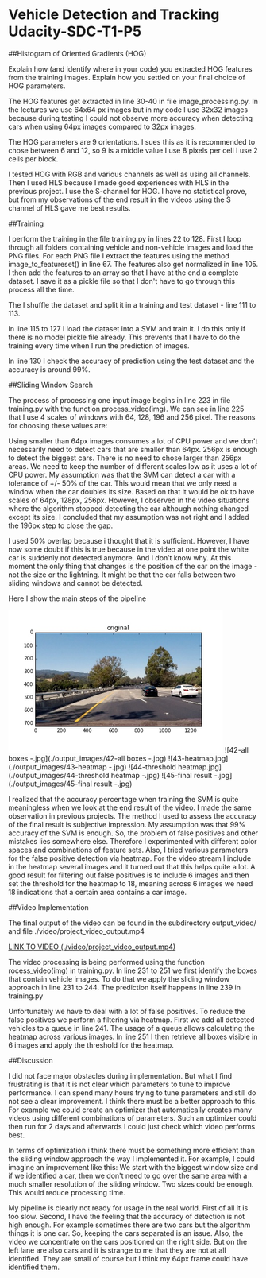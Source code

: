 # Vehicle Detection and Tracking Udacity-SDC-T1-P5



##Histogram of Oriented Gradients (HOG)

Explain how (and identify where in your code) you extracted HOG features from the training images. Explain how you settled on your final choice of HOG parameters.

The HOG features get extracted in line 30-40 in file image_processing.py. In the lectures we use 64x64 px images but in my code I use 32x32 images because during testing I could not observe more accuracy when detecting cars when using 64px images compared to 32px images. 

The HOG parameters are 
9 orientations. I sues this as it is recommended to chose between 6 and 12, so 9 is a middle value
I use 8 pixels per cell
I use 2 cells per block. 

I tested HOG with RGB and various channels as well as using all channels. Then I used HLS because I made good experiences with HLS in the previous project. I use the S-channel for HOG. I have no statistical prove, but from my observations of the end result in the videos using the S channel of HLS gave me best results. 

##Training

I perform the training in the file training.py in lines 22 to 128. First I loop through all folders containing vehicle and non-vehicle images and load the PNG files. For each PNG file I extract the features using the method image_to_featureset() in line 67. The features also get normalized in line 105. I then add the features to an array so that I have at the end a complete dataset. I save it as a pickle file so that I don't have to go through this process all the time. 

The I shuffle the dataset and split it in a training and test dataset - line 111 to 113.

In line 115 to 127 I load the dataset into a SVM and train it. I do this only if there is no model pickle file already. This prevents that I have to do the training every time when I run the prediction of images. 

In line 130 I check the accuracy of prediction using the test dataset and the accuracy is around 99%. 

##Sliding Window Search

The process of processing one input image begins in line 223 in file training.py with the function process_video(img). We can see in line 225 that I use 4 scales of windows with 64, 128, 196 and 256 pixel. The reasons for choosing these values are: 

Using smaller than 64px images consumes a lot of CPU power and we don't necessarily need to detect cars that are smaller than 64px. 
256px is enough to detect the biggest cars. There is no need to chose larger than 256px areas. 
We need to keep the number of different scales low as it uses a lot of CPU power. My assumption was that the SVM can detect a car with a tolerance of +/- 50% of the car. This would mean that we only need a window when the car doubles its size. Based on that it would be ok to have scales of 64px, 128px, 256px. However, I observed in the video situations where the algorithm stopped detecting the car although nothing changed except its size. I concluded that my assumption was not right and I added the 196px step to close the gap. 

I used 50% overlap because i thought that it is sufficient. However, I have now some doubt if this is true because in the video at one point the white car is suddenly not detected anymore. And I don’t know why. At this moment the only thing that changes is the position of the car on the image - not the size or the lightning. It might be that the car falls between two sliding windows and cannot be detected. 

Here I show the main steps of the pipeline

![41-original-.jpg](./output_images/41-original-.jpg)
![42-all boxes -.jpg](./output_images/42-all boxes -.jpg)
![43-heatmap.jpg](./output_images/43-heatmap -.jpg)
![44-threshold heatmap.jpg](./output_images/44-threshold heatmap -.jpg)
![45-final result -.jpg](./output_images/45-final result -.jpg)


I realized that the accuracy percentage when training the SVM is quite meaningless when we look at the end result of the video. I made the same observation in previous projects. The method I used to assess the accuracy of the final result is subjective impression. My assumption was that 99% accuracy of the SVM is enough. So, the problem of false positives and other mistakes lies somewhere else. Therefore I experimented with different color spaces and combinations of feature sets. Also, I tried various parameters for the false positive detection via heatmap. For the video stream I include in the heatmap several images and it turned out that this helps quite a lot. A good result for filtering out false positives is to include 6 images and then set the threshold for the heatmap to 18, meaning across 6 images we need 18 indications that a certain area contains a car image.   

##Video Implementation

The final output of the video can be found in the subdirectory output_video/ and file ./video/project_video_output.mp4 

[LINK TO VIDEO (./video/project_video_output.mp4) ](./video/project_video_output.mp4)

The video processing is being performed using the function rocess_video(img) in training.py. In line 231 to 251 we first identify the boxes that contain vehicle images. To do that we apply the sliding window approach in line 231 to 244. The prediction itself happens in line 239 in training.py

Unfortunately we have to deal with a lot of false positives. To reduce the false positives we perform a filtering via heatmap. First we add all detected vehicles to a queue in line 241. The usage of a queue allows calculating the heatmap across various images. In line 251 I then retrieve all boxes visible in 6 images and apply the threshold for the heatmap. 


##Discussion

I did not face major obstacles during implementation. But what I find frustrating is that it is not clear which parameters to tune to improve performance. I can spend many hours trying to tune parameters and still do not see a clear improvement. I think there must be a better approach to this. For example we could create an optimizer that automatically creates many videos using different combinations of parameters. Such an optimizer could then run for 2 days and afterwards I could just check which video performs best.  

In terms of optimization i think there must be something more efficient than the sliding window approach the way I implemented it. For example, I could imagine an improvement like this: We start with the biggest window size and if we identified a car, then we don't need to go over the same area with a much smaller resolution of the sliding window. Two sizes could be enough. This would reduce processing time. 

My pipeline is clearly not ready for usage in the real world. First of all it is too slow. Second, I have the feeling that the accuracy of detection is not high enough. For example sometimes there are two cars but the algorithm things it is one car. So, keeping the cars separated is an issue. Also, the video we concentrate on the cars positioned on the right side. But on the left lane are also cars and it is strange to me that they are not at all identified. They are small of course but I think my 64px frame could have identified them. 



